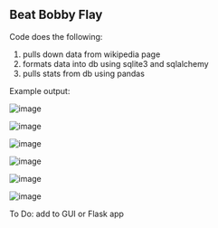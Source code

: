 ## Beat Bobby Flay

Code does the following:

1. pulls down data from wikipedia page
2. formats data into db using sqlite3 and sqlalchemy
3. pulls stats from db using pandas 

Example output:

![image](https://user-images.githubusercontent.com/48654156/174925476-a551e501-3d33-43b2-afb3-c775d49cb31d.png)

![image](https://user-images.githubusercontent.com/48654156/174925504-f1fa19c5-4a7b-4e38-9b75-b801b027cc10.png)

![image](https://user-images.githubusercontent.com/48654156/174925591-86c617df-ec27-49c0-af39-e1ad8f5fe5c1.png)

![image](https://user-images.githubusercontent.com/48654156/174925605-2e82f6d1-1422-4135-90fe-994d9529acf0.png)

![image](https://user-images.githubusercontent.com/48654156/174925654-b82458ed-2ece-483e-941d-48dbee3b5f38.png)

![image](https://user-images.githubusercontent.com/48654156/174925672-2ffbf8bd-b0e6-4181-bfa5-3f9fd9f2e02b.png)


To Do:
add to GUI or Flask app










